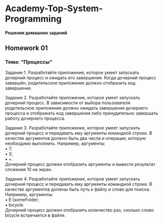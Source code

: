 # Academy-Top-System-Programming

#### Решения домашних заданий

## Homework 01

### Тема: "Процессы"

Задание 1. Разработайте приложение, которое умеет запускать дочерний процесс и ожидать его завершения. Когда дочерний процесс завершён, родительское приложение должно отобразить код завершения.

Задание 2. Разработайте приложение, которое умеет запускать дочерний процесс. В зависимости от выбора пользователя родительское приложение должно ожидать завершения дочернего процесса и отображать код завершения либо принудительно завершать работу дочернего процесса.

Задание 3. Разработайте приложение, которое умеет запускать дочерний процесс и передавать ему аргументы командной строки. В качестве аргументов должно быть два числа и операция, которую необходимо выполнить. Например, аргументы:    
▪ 7;    
▪ 3;    
▪ +.    
Дочерний процесс должен отобразить аргументы и вывести результат сложения 10 на экран.

Задание 4. Разработайте приложение, которое умеет запускать дочерний процесс и передавать ему аргументы командной строки. В качестве аргументов должны быть путь к файлу и слово для поиска. Например, аргументы:    
▪ E:\someFolder;    
▪ bicycle.    
Дочерний процесс должен отобразить количество раз, сколько слово bicycle встречается в файле.
